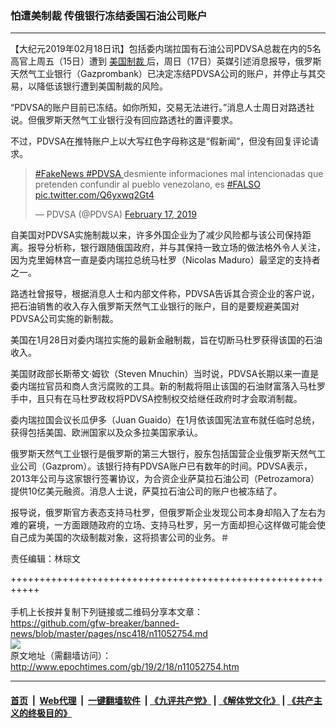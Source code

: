 ### 怕遭美制裁 传俄银行冻结委国石油公司账户
------------------------

<p>
 【大纪元2019年02月18日讯】包括委内瑞拉国有石油公司PDVSA总裁在内的5名高官上周五（15日）遭到
 <a href="http://www.epochtimes.com/gb/tag/%E7%BE%8E%E5%9B%BD%E5%88%B6%E8%A3%81.html">
  美国制裁
 </a>
 后，周日（17日）英媒引述消息报导，俄罗斯天然气工业银行（Gazprombank）已决定冻结PDVSA公司的账户，并停止与其交易，以降低该银行遭到美国制裁的风险。
</p>
<p>
 “PDVSA的账户目前已冻结。如你所知，交易无法进行。”消息人士周日对路透社说。但俄罗斯天然气工业银行没有回应路透社的置评要求。
</p>
<p>
 不过，PDVSA在推特账户上以大写红色字母称这是“假新闻”，但没有回复评论请求。
</p>
<p>
</p>
<blockquote class="twitter-tweet" data-lang="en">
 <p dir="ltr" lang="es">
  <a href="https://twitter.com/hashtag/FakeNews?src=hash&amp;ref_src=twsrc%5Etfw">
   #FakeNews
  </a>
  <a href="https://twitter.com/hashtag/PDVSA?src=hash&amp;ref_src=twsrc%5Etfw">
   #PDVSA
  </a>
  desmiente informaciones mal intencionadas que pretenden confundir al pueblo venezolano, es
  <a href="https://twitter.com/hashtag/FALSO?src=hash&amp;ref_src=twsrc%5Etfw">
   #FALSO
  </a>
  <a href="https://t.co/Q6yxwq2Gt4">
   pic.twitter.com/Q6yxwq2Gt4
  </a>
 </p>
 <p>
  — PDVSA (@PDVSA)
  <a href="https://twitter.com/PDVSA/status/1097209353239703552?ref_src=twsrc%5Etfw">
   February 17, 2019
  </a>
 </p>
</blockquote>
<p>
</p>
<p>
 自美国对PDVSA实施制裁以来，许多外国企业为了减少风险都与该公司保持距离。报导分析称，银行跟随俄国政府，并与其保持一致立场的做法格外令人关注，因为克里姆林宫一直是委内瑞拉总统马杜罗（Nicolas Maduro）最坚定的支持者之一。
</p>
<p>
 路透社曾报导，根据消息人士和内部文件称，PDVSA告诉其合资企业的客户说，把石油销售的收入存入俄罗斯天然气工业银行的账户，目的是要规避美国对PDVSA公司实施的新制裁。
</p>
<p>
 美国在1月28日对委内瑞拉实施的最新金融制裁，旨在切断马杜罗获得该国的石油收入。
</p>
<p>
 美国财政部长斯蒂文‧姆钦（Steven Mnuchin）当时说，PDVSA长期以来一直是委内瑞拉官员和商人贪污腐败的工具。新的制裁将阻止该国的石油财富落入马杜罗手中，且只有在马杜罗政权将PDVSA控制权交给继任政府时才会取消制裁。
</p>
<p>
 委内瑞拉国会议长瓜伊多（Juan Guaido）在1月依该国宪法宣布就任临时总统，获得包括美国、欧洲国家以及众多拉美国家承认。
</p>
<p>
 俄罗斯天然气工业银行是俄罗斯的第三大银行，股东包括国营企业俄罗斯天然气工业公司（Gazprom）。该银行持有PDVSA账户已有数年的时间。PDVSA表示，2013年公司与这家银行签署协议，为合资企业萨莫拉石油公司（Petrozamora）提供10亿美元融资。消息人士说，萨莫拉石油公司的账户也被冻结了。
</p>
<p>
 报导说，俄罗斯官方表态支持马杜罗，但俄罗斯企业发现公司本身却陷入了左右为难的窘境，一方面跟随政府的立场、支持马杜罗，另一方面却担心这样做可能会使自己成为美国的次级制裁对象，这将损害公司的业务。＃
</p>
<p>
 责任编辑：林琮文
</p>

+++++++++++++++++++++++++++++++++++++++++++++++++++++++++++<br/><br/>
手机上长按并复制下列链接或二维码分享本文章：<br/>
https://github.com/gfw-breaker/banned-news/blob/master/pages/nsc418/n11052754.md <br/>
<a href='https://github.com/gfw-breaker/banned-news/blob/master/pages/nsc418/n11052754.md'><img src='https://github.com/gfw-breaker/banned-news/blob/master/pages/nsc418/n11052754.md.png'/></a> <br/>
原文地址（需翻墙访问）：http://www.epochtimes.com/gb/19/2/18/n11052754.htm


------------------------
#### [首页](https://github.com/gfw-breaker/banned-news/blob/master/README.md) &nbsp;|&nbsp; [Web代理](https://github.com/labour-camp/helloworld) &nbsp;|&nbsp; [一键翻墙软件](https://github.com/gfw-breaker/nogfw/blob/master/README.md) &nbsp;| [《九评共产党》](https://github.com/gfw-breaker/9ping.md/blob/master/README.md#九评之一评共产党是什么) | [《解体党文化》](https://github.com/gfw-breaker/jtdwh.md/blob/master/README.md) | [《共产主义的终极目的》](https://github.com/gfw-breaker/gczydzjmd.md/blob/master/README.md)

